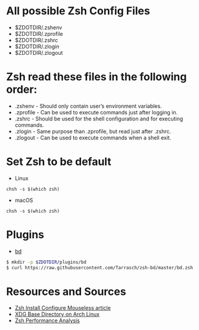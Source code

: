 # All possible Zsh Config Files
  - $ZDOTDIR/.zshenv
  - $ZDOTDIR/.zprofile
  - $ZDOTDIR/.zshrc
  - $ZDOTDIR/.zlogin
  - $ZDOTDIR/.zlogout

# Zsh read these files in the following order:
  - .zshenv - Should only contain user’s environment variables.
  - .zprofile - Can be used to execute commands just after logging in.
  - .zshrc - Should be used for the shell configuration and for executing commands.
  - .zlogin - Same purpose than .zprofile, but read just after .zshrc.
  - .zlogout - Can be used to execute commands when a shell exit.

# Set Zsh to be default
- Linux

```
chsh -s $(which zsh)
```

- macOS

```
chsh -s $(which zsh)
```

# Plugins
- [bd](https://github.com/Tarrasch/zsh-bd)

```sh
$ mkdir -p $ZDOTDIR/plugins/bd
$ curl https://raw.githubusercontent.com/Tarrasch/zsh-bd/master/bd.zsh > $HOME/.config/zsh/plugins/bd/bd.zsh
```

# Resources and Sources
- [Zsh Install Configure Mouseless article](https://thevaluable.dev/zsh-install-configure-mouseless/)
- [XDG Base Directory on Arch Linux](https://wiki.archlinux.org/title/XDG_Base_Directory)
- [Zsh Performance Analysis](https://htr3n.github.io/2018/07/faster-zsh/)
